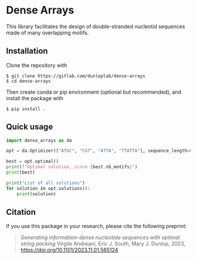 # Dense Arrays

This library facilitates the design of double-stranded nucleotid sequences made of many overlapping motifs.

## Installation

Clone the repository with

```
$ git clone https://gitlab.com/dunloplab/dense-arrays
$ cd dense-arrays
```

Then create conda or pip environment (optional but recommended), and install the package with

```
$ pip install .
```

## Quick usage

``` python
import dense_arrays as da

opt = da.Optimizer(["ATGC", "CGT", "ATTA", "TTATTA"], sequence_length=8)

best = opt.optimal()
print(f"Optimal solution, score {best.nb_motifs}")
print(best)

print("List of all solutions")
for solution in opt.solutions():
    print(solution)
```

## Citation

If you use this package in your research, please cite the following preprint:

> *Generating information-dense nucleotide sequences with optimal string packing* Virgile Andreani, Eric J. South, Mary J. Dunlop, 2023, https://doi.org/10.1101/2023.11.01.565124
